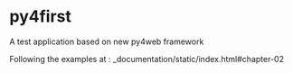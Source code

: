 # py4first
A test application based on new py4web framework

Following the examples at : _documentation/static/index.html#chapter-02
